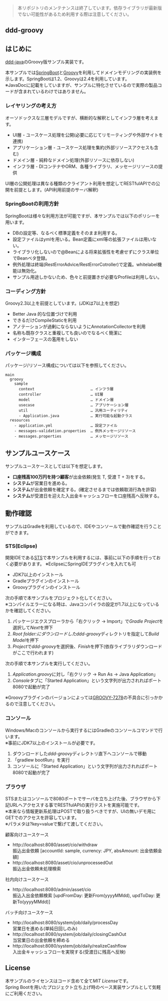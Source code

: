 > 本リポジトリのメンテナンスは終了しています。依存ライブラリが最新版でない可能性があるため利用する際は注意してください。

ddd-groovy
---

## はじめに

[ddd-java](https://github.com/jkazama/ddd-java)のGroovy版サンプル実装です。  

本サンプルでは[SpringBoot](http://projects.spring.io/spring-boot/)と[Groovy](http://groovy.codehaus.org/)を利用してドメインモデリングの実装例を示します。SpringBootは1.2、Groovyは2.4を利用しています。  
※JavaDocに記載をしていますが、サンプルに特化させているので実際の製品コードが含まれているわけではありません。  

### レイヤリングの考え方

オーソドックスな三層モデルですが、横断的な解釈としてインフラ層を考えます。

- UI層 - ユースケース処理を公開(必要に応じてリモーティングや外部サイトを連携)
- アプリケーション層 - ユースケース処理を集約(外部リソースアクセスも含む)
- ドメイン層 - 純粋なドメイン処理(外部リソースに依存しない)
- インフラ層 - DIコンテナやORM、各種ライブラリ、メッセージリソースの提供

UI層の公開処理は異なる種類のクライアント利用を想定してRESTfulAPIでの公開を前提とします。(API利用前提のサーバ解釈)

### SpringBootの利用方針

SpringBootは様々な利用方法が可能ですが、本サンプルでは以下のポリシーを用います。

- DBの設定等、なるべく標準定義をそのまま利用する。
- 設定ファイルはymlを用いる。Bean定義にxml等の拡張ファイルは用いない。
- ライブラリ化しないので@Beanによる将来拡張性を考慮せずにクラス単位でBeanベタ登録。
- 例外処理は終端(RestErrorAdvice/RestErrorCotroller)で定義。whitelabel機能は無効化。
- サンプル用途しかないため、色々と前提置きが必要なProfileは利用しない。

### コーディング方針

Groovy2.3以上を前提としています。(JDKは7以上を想定)

- Better Java 的な位置づけで利用
- できるだけCompileStaticを利用
- アノテーションが過剰にならないようにAnnotationCollectorを利用
- 名称も既存クラスと重複しても良いのでなるべく簡潔に
- インターフェースの濫用をしない

### パッケージ構成

パッケージ/リソース構成については以下を参照してください。

```
main
  groovy
    sample
      context                         … インフラ層
      controller                      … UI層
      model                           … ドメイン層
      usecase                         … アプリケーション層
      util                            … 汎用ユーティリティ
      - Application.java              … 実行可能な起動クラス
  resources
    - application.yml                 … 設定ファイル
    - messages-validation.properties  … 例外メッセージリソース
    - messages.properties             … メッセージリソース
```

## サンプルユースケース

サンプルユースケースとしては以下を想定します。

- **口座残高100万円を持つ顧客**が出金依頼(発生 T, 受渡 T + 3)をする。
- **システム**が営業日を進める。
- **システム**が出金依頼を確定する。(確定させるまでは依頼取消行為を許容)
- **システム**が受渡日を迎えた入出金キャッシュフローを口座残高へ反映する。

## 動作確認

サンプルはGradleを利用しているので、IDEやコンソールで動作確認を行うことができます。

### STS(Eclipse)

開発IDEである[STS](https://spring.io/tools/sts)で本サンプルを利用するには、事前に以下の手順を行っておく必要があります。
※EclipseにSpringIDEプラグインを入れても可

- JDK7以上のインストール
- Gradleプラグインのインストール
- Groovyプラグインのインストール

次の手順で本サンプルをプロジェクト化してください。  
※コンパイルエラーになる時は、Javaコンパイラの設定が1.7以上になっているかを確認してください。

1. パッケージエクスプローラから「右クリック -> Import」で*Gradle Project*を選択して*Next*を押下
1. *Root folder:*にダウンロードした*ddd-groovy*ディレクトリを指定して*Build Model*を押下
1. *Project*で*ddd-groovy*を選択後、*Finish*を押下(依存ライブラリダウンロードがここで行われます)

次の手順で本サンプルを実行してください。

1. *Application.groovy*に対し「右クリック -> Run As -> Java Application」
1. *Console*タブに「Started Application」という文字列が出力されればポート8080で起動が完了

※Groovyプラグインのバージョンによっては[GROOVY-7278](https://jira.codehaus.org/browse/GROOVY-7278)の不具合に引っかかるので注意してください。

### コンソール

Windows/Macのコンソールから実行するにはGradleのコンソールコマンドで行います。  
※事前にJDK7以上のインストールが必要です。

1. ダウンロードした*ddd-groovy*ディレクトリ直下へコンソールで移動
1. 「gradlew bootRun」を実行
1. コンソールに「Started Application」という文字列が出力されればポート8080で起動が完了

### ブラウザ

STSまたはコンソールで8080ポートでサーバを立ち上げた後、ブラウザから下記URLへアクセスする事でRESTfulAPIの実行テストを実施可能です。  
※本来なら情報更新系処理はPOSTで取り扱うべきですが、UIの無いデモ用にGETでのアクセスを許容しています。  
※パラメタは?key=valueで繋げて渡してください。

顧客向けユースケース

- http://localhost:8080/asset/cio/withdraw  
振込出金依頼 [accountId: sample, currency: JPY, absAmount: 出金依頼金額]
- http://localhost:8080/asset/cio/unprocessedOut  
振込出金依頼未処理検索

社内向けユースケース

- http://localhost:8080/admin/asset/cio  
振込入出金依頼検索 [updFromDay: 更新From(yyyyMMdd), updToDay: 更新To(yyyyMMdd)]

バッチ向けユースケース

- http://localhost:8080/system/job/daily/processDay  
営業日を進める(単純日回しのみ)
- http://localhost:8080/system/job/daily/closingCashOut  
当営業日の出金依頼を締める
- http://localhost:8080/system/job/daily/realizeCashflow  
入出金キャッシュフローを実現する(受渡日に残高へ反映)


## License

本サンプルのライセンスはコード含めて全て*MIT License*です。  
Spring Bootを用いたプロジェクト立ち上げ時のベース実装サンプルとして気軽にご利用ください。

